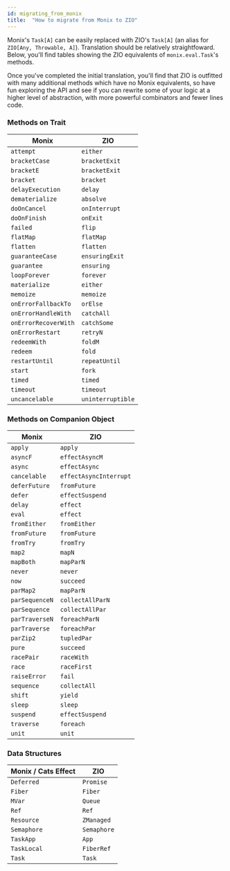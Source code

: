 ```yaml
---
id: migrating_from_monix
title:  "How to migrate from Monix to ZIO"
---
```


Monix's `Task[A]` can be easily replaced with ZIO's `Task[A]` (an alias for `ZIO[Any, Throwable, A]`).
Translation should be relatively straightfoward. Below, you'll find tables showing the ZIO equivalents of 
 `monix.eval.Task`'s methods. 

Once you've completed the initial translation, you'll find that ZIO is outfitted with many additional
methods which have no Monix equivalents, so have fun exploring the API and see if you can rewrite some
of your logic at a higher level of abstraction, with more powerful combinators and fewer lines code.

### Methods on Trait

| Monix | ZIO |
|-------|-----|
| `attempt` | `either` |
| `bracketCase` | `bracketExit` |
| `bracketE` | `bracketExit` |
| `bracket` | `bracket` |
| `delayExecution` | `delay` |
| `dematerialize` | `absolve` |
| `doOnCancel` | `onInterrupt` |
| `doOnFinish` | `onExit` |
| `failed` | `flip` |
| `flatMap` | `flatMap` |
| `flatten` | `flatten` |
| `guaranteeCase` | `ensuringExit` |
| `guarantee` | `ensuring` |
| `loopForever` | `forever` |
| `materialize` | `either` |
| `memoize` | `memoize` |
| `onErrorFallbackTo` | `orElse` |
| `onErrorHandleWith` | `catchAll` |
| `onErrorRecoverWith` | `catchSome` |
| `onErrorRestart` | `retryN` |
| `redeemWith` | `foldM` |
| `redeem` | `fold` |
| `restartUntil` | `repeatUntil` |
| `start` | `fork` |
| `timed` | `timed` |
| `timeout` | `timeout` |
| `uncancelable` | `uninterruptible` |

### Methods on Companion Object

| Monix  | ZIO |
|-------|-----|
| `apply` | `apply` |
| `asyncF` | `effectAsyncM` |
| `async` | `effectAsync` |
| `cancelable` | `effectAsyncInterrupt` |
| `deferFuture` | `fromFuture` |
| `defer` | `effectSuspend` |
| `delay` | `effect` |
| `eval` | `effect` |
| `fromEither` | `fromEither` |
| `fromFuture` | `fromFuture` |
| `fromTry` | `fromTry` |
| `map2` | `mapN` |
| `mapBoth` | `mapParN` |
| `never` | `never` |
| `now` | `succeed` |
| `parMap2` | `mapParN` |
| `parSequenceN` | `collectAllParN` |
| `parSequence` | `collectAllPar` |
| `parTraverseN` | `foreachParN` |
| `parTraverse` | `foreachPar` |
| `parZip2` | `tupledPar` |
| `pure` | `succeed` |
| `racePair` | `raceWith` |
| `race` | `raceFirst` |
| `raiseError` | `fail` |
| `sequence` | `collectAll` |
| `shift` | `yield` |
| `sleep` | `sleep` |
| `suspend` | `effectSuspend` |
| `traverse` | `foreach` |
| `unit` | `unit` |

### Data Structures

| Monix / Cats Effect | ZIO |
|-------|-----|
| `Deferred` | `Promise` |
| `Fiber` | `Fiber` |
| `MVar` | `Queue` |
| `Ref` | `Ref` |
| `Resource` | `ZManaged` |
| `Semaphore` | `Semaphore` |
| `TaskApp` | `App` |
| `TaskLocal` | `FiberRef` |
| `Task` | `Task` |

